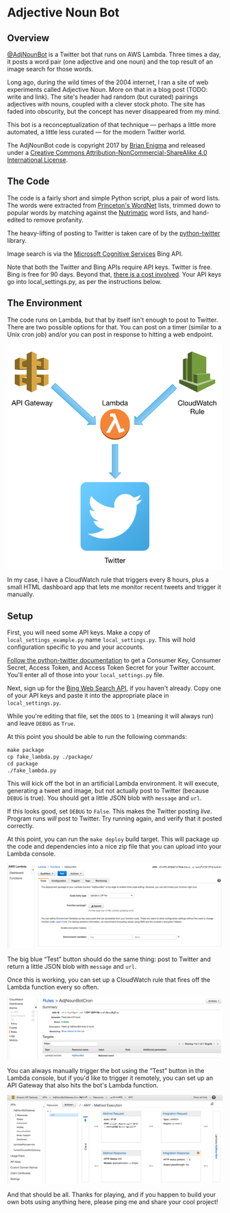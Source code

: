 # Adjective Noun Bot

## Overview

[@AdjNounBot](https://twitter.com/adjnounbot) is a Twitter bot that runs on AWS Lambda. Three times a day, it posts a word pair (one adjective and one noun) and the top result of an image search for those words.

Long ago, during the wild times of the 2004 internet, I ran a site of web experiments called Adjective Noun. More on that in a blog post (TODO: write and link). The site's header had random (but curated) pairings adjectives with nouns, coupled with a clever stock photo. The site has faded into obscurity, but the concept has never disappeared from my mind.

This bot is a reconceptualization of that technique — perhaps a little more automated, a little less curated — for the modern Twitter world.

The AdjNounBot code is copyright 2017 by [Brian Enigma](https://netninja.com/about/) and released under a [Creative Commons Attribution-NonCommercial-ShareAlike 4.0 International License](http://creativecommons.org/licenses/by-nc-sa/4.0/).



## The Code

The code is a fairly short and simple Python script, plus a pair of word lists. The words were extracted from [Princeton's WordNet](https://wordnet.princeton.edu/) lists, trimmed down to popular words by matching against the [Nutrimatic](https://github.com/egnor/nutrimatic) word lists, and hand-edited to remove profanity.

The heavy-lifting of posting to Twitter is taken care of by the [python-twitter](https://github.com/bear/python-twitter) library.

Image search is via the [Microsoft Cognitive Services](https://www.microsoft.com/cognitive-services/en-us/bing-web-search-api) Bing API. 

Note that both the Twitter and Bing APIs require API keys. Twitter is free. Bing is free for 90 days. Beyond that, [there is a cost involved](https://azure.microsoft.com/en-us/pricing/details/cognitive-services/search-api/). Your API keys go into local_settings.py, as per the instructions below.



## The Environment

The code runs on Lambda, but that by itself isn't enough to post to Twitter. There are two possible options for that. You can post on a timer (similar to a Unix cron job) and/or you can post in response to hitting a web endpoint.

![Architecture](doc/architecture.png)

In my case, I have a CloudWatch rule that triggers every 8 hours, plus a small HTML dashboard app that lets me monitor recent tweets and trigger it manually.



## Setup

First, you will need some API keys. Make a copy of `local_settings_example.py` name `local_settings.py`. This will hold configuration specific to you and your accounts.

[Follow the python-twitter documentation](https://python-twitter.readthedocs.io/en/latest/getting_started.html) to get a Consumer Key, Consumer Secret, Access Token, and Access Token Secret for your Twitter account. You'll enter all of those into your `local_settings.py` file.

Next, sign up for the [Bing Web Search API](https://www.microsoft.com/cognitive-services/en-us/bing-web-search-api), if you haven't already. Copy one of your API keys and paste it into the appropriate place in `local_settings.py`.

While you're editing that file, set the `ODDS` to `1` (meaning it will always run) and leave `DEBUG` as `True`.

At this point you should be able to run the following commands:

```shell
make package
cp fake_lambda.py ./package/
cd package
./fake_lambda.py
```

This will kick off the bot in an artificial Lambda environment. It will execute, generating a tweet and image, but not actually post to Twitter (because `DEBUG` is true). You should get a little JSON blob with `message` and `url`.

If this looks good, set `DEBUG` to `False`. This makes the Twitter posting _live_. Program runs _will_ post to Twitter. Try running again, and verify that it posted correctly.

At this point, you can run the `make deploy` build target. This will package up the code and dependencies into a nice zip file that you can upload into your Lambda console. 



![Lambda Console](doc/lambda.png)



The big blue “Test” button should do the same thing: post to Twitter and return a little JSON blob with `message` and `url`. 

Once this is working, you can set up a CloudWatch rule that fires off the Lambda function every so often.



![CloudWatch Rule](doc/cloudwatch_rule.png)



You can always manually trigger the bot using the “Test” button in the Lambda console, but if you'd like to trigger it remotely, you can set up an API Gateway that also hits the bot's Lambda function.



![API Gateway](doc/api_frontend.png)



And that should be all. Thanks for playing, and if you happen to build your own bots using anything here, please ping me and share your cool project!

